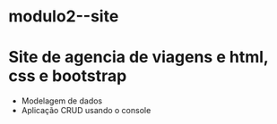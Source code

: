 # modulo2--site
<h1>Site de agencia de viagens e  html, css e bootstrap</h1>

<ul>
  <li>Modelagem de dados</li>
  <li>Aplicação CRUD usando o console</li>
  
</ul>


